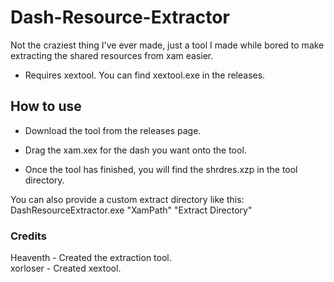 # Dash-Resource-Extractor
Not the craziest thing I've ever made, just a tool I made while bored to make extracting the shared resources from xam easier.

- Requires xextool. You can find xextool.exe in the releases.

## How to use

- Download the tool from the releases page.

- Drag the xam.xex for the dash you want onto the tool.

- Once the tool has finished, you will find the shrdres.xzp in the tool directory.

You can also provide a custom extract directory like this: \
DashResourceExtractor.exe "XamPath" "Extract Directory"

 ### Credits
 Heaventh - Created the extraction tool. \
 xorloser - Created xextool.
